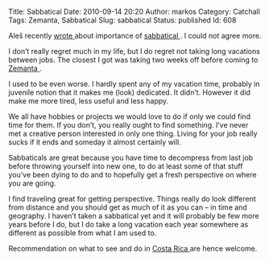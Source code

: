 Title: Sabbatical
Date: 2010-09-14 20:20
Author: markos
Category: Catchall
Tags: Zemanta, Sabbatical
Slug: sabbatical
Status: published
Id: 608

<div>
 <p>
  Aleš recently
  <a href="http://blog.spetic.si/2010/09/importance-of-sabbatical.html">
   wrote
  </a>
  about importance of
  <a class="zem_slink" href="http://en.wikipedia.org/wiki/Sabbatical" rel="wikipedia" title="Sabbatical">
   sabbatical
  </a>
  . I could not agree more.
 </p>
 <p>
  I don’t really regret much in my life, but I do regret not taking long vacations between jobs. The closest I got was taking two weeks off before coming to
  <a class="zem_slink" href="http://www.zemanta.com" rel="homepage" title="Zemanta">
   Zemanta
  </a>
  .
 </p>
 <p>
  I used to be even worse. I hardly spent any of my vacation time, probably in juvenile notion that it makes me (look) dedicated. It didn’t. However it did make me more tired, less useful and less happy.
 </p>
 <p>
  We all have hobbies or projects we would love to do if only we could find time for them. If you don’t, you really ought to find something. I’ve never met a creative person interested in only one thing. Living for your job really sucks if it ends and someday it almost certainly will.
 </p>
 <p>
  Sabbaticals are great because you have time to decompress from last job before throwing yourself into new one, to do at least some of that stuff you’ve been dying to do and to hopefully get a fresh perspective on where you are going.
 </p>
 <p>
  I find traveling great for getting perspective. Things really do look different from distance and you should get as much of it as you can – in time and geography. I haven’t taken a sabbatical yet and it will probably be few more years before I do, but I do take a long vacation each year somewhere as different as possible from what I am used to.
 </p>
 <p>
  Recommendation on what to see and do in
  <a class="zem_slink" href="http://en.wikipedia.org/wiki/Costa_Rica" rel="wikipedia" title="Costa Rica">
   Costa Rica
  </a>
  are hence welcome.
 </p>
</div>
